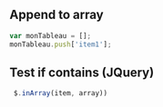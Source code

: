 ## Append to array
```javascript
var monTableau = [];
monTableau.push['item1'];
```

## Test if contains (JQuery)
```javascript
 $.inArray(item, array))
 ```
